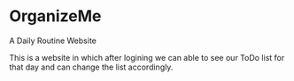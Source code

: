 # OrganizeMe
A Daily Routine Website 

This is a website in which after logining we can able to see our ToDo list for that day and can change the list accordingly.
